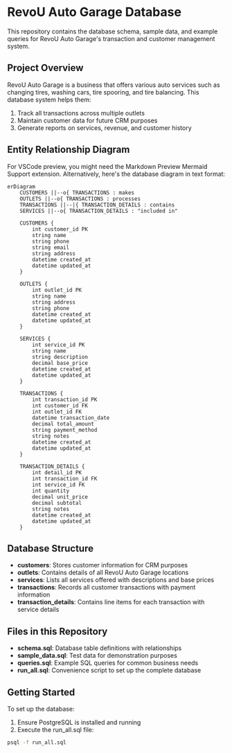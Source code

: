 # RevoU Auto Garage Database

This repository contains the database schema, sample data, and example queries for RevoU Auto Garage's transaction and customer management system.

## Project Overview

RevoU Auto Garage is a business that offers various auto services such as changing tires, washing cars, tire spooring, and tire balancing. This database system helps them:

1. Track all transactions across multiple outlets
2. Maintain customer data for future CRM purposes
3. Generate reports on services, revenue, and customer history

## Entity Relationship Diagram

For VSCode preview, you might need the Markdown Preview Mermaid Support extension. Alternatively, here's the database diagram in text format:

```mermaid
erDiagram
    CUSTOMERS ||--o{ TRANSACTIONS : makes
    OUTLETS ||--o{ TRANSACTIONS : processes
    TRANSACTIONS ||--|{ TRANSACTION_DETAILS : contains
    SERVICES ||--o{ TRANSACTION_DETAILS : "included in"

    CUSTOMERS {
        int customer_id PK
        string name
        string phone
        string email
        string address
        datetime created_at
        datetime updated_at
    }

    OUTLETS {
        int outlet_id PK
        string name
        string address
        string phone
        datetime created_at
        datetime updated_at
    }

    SERVICES {
        int service_id PK
        string name
        string description
        decimal base_price
        datetime created_at
        datetime updated_at
    }

    TRANSACTIONS {
        int transaction_id PK
        int customer_id FK
        int outlet_id FK
        datetime transaction_date
        decimal total_amount
        string payment_method
        string notes
        datetime created_at
        datetime updated_at
    }

    TRANSACTION_DETAILS {
        int detail_id PK
        int transaction_id FK
        int service_id FK
        int quantity
        decimal unit_price
        decimal subtotal
        string notes
        datetime created_at
        datetime updated_at
    }
```

## Database Structure

- **customers**: Stores customer information for CRM purposes
- **outlets**: Contains details of all RevoU Auto Garage locations
- **services**: Lists all services offered with descriptions and base prices
- **transactions**: Records all customer transactions with payment information
- **transaction_details**: Contains line items for each transaction with service details

## Files in this Repository

- **schema.sql**: Database table definitions with relationships
- **sample_data.sql**: Test data for demonstration purposes
- **queries.sql**: Example SQL queries for common business needs
- **run_all.sql**: Convenience script to set up the complete database

## Getting Started

To set up the database:

1. Ensure PostgreSQL is installed and running
2. Execute the run_all.sql file:
```bash
psql -f run_all.sql
```
